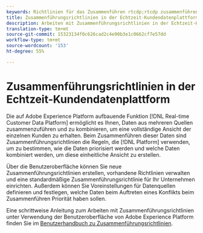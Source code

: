 ```yaml
---
keywords: Richtlinien für das Zusammenführen rtcdp;rtcdp zusammenführen
title: Zusammenführungsrichtlinien in der Echtzeit-Kundendatenplattform
description: Arbeiten mit Zusammenführungsrichtlinien in der Echtzeit-Kundendatenplattform
translation-type: tm+mt
source-git-commit: 15323134f0c626cad2c4e90b3e1c0662cf7e57dd
workflow-type: tm+mt
source-wordcount: '153'
ht-degree: 55%

---
```



# Zusammenführungsrichtlinien in der Echtzeit-Kundendatenplattform

Die auf Adobe Experience Platform aufbauende Funktion [!DNL Real-time Customer Data Platform] ermöglicht es Ihnen, Daten aus mehreren Quellen zusammenzuführen und zu kombinieren, um eine vollständige Ansicht der einzelnen Kunden zu erhalten. Beim Zusammenführen dieser Daten sind Zusammenführungsrichtlinien die Regeln, die [!DNL Platform] verwenden, um zu bestimmen, wie die Daten priorisiert werden und welche Daten kombiniert werden, um diese einheitliche Ansicht zu erstellen.

Über die Benutzeroberfläche können Sie neue Zusammenführungsrichtlinien erstellen, vorhandene Richtlinien verwalten und eine standardmäßige Zusammenführungsrichtlinie für Ihr Unternehmen einrichten. Außerdem können Sie Voreinstellungen für Datenquellen definieren und festlegen, welche Daten beim Auftreten eines Konflikts beim Zusammenführen Priorität haben sollen.

Eine schrittweise Anleitung zum Arbeiten mit Zusammenführungsrichtlinien unter Verwendung der Benutzeroberfläche von Adobe Experience Platform finden Sie im [Benutzerhandbuch zu Zusammenführungsrichtlinien](../../profile/ui/merge-policies.md).

